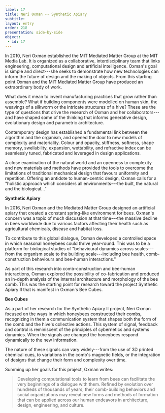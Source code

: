 ```yaml
---
label: 17
title: Neri Oxman -- Synthetic Apiary
subtitle:
layout: entry
order: 218
presentation: side-by-side
object:
 - id: 17 
---
```


In 2010, Neri Oxman established the MIT Mediated Matter Group at the MIT Media Lab. It is organized as a collaborative, interdisciplinary team that links engineering, computational design and artificial intelligence. Oxman's goal is simple and direct---she seeks to demonstrate how new technologies can inform the future of design and the making of objects. From this starting point Oxman and the MIT Mediated Matter Group have produced an extraordinary body of work.

What does it mean to invent manufacturing practices that grow rather than assemble? What if building components were modelled on human skin, the weavings of a silkworm or the intricate structures of a hive? These are the type of questions that drive the research of Oxman and her collaborators---and have shaped some of the thinking that informs generative design, evolutionary design and parametric architecture.

Contemporary design has established a fundamental link between the algorithm and the organism, and opened the door to new models of complexity and materiality. Colour and opacity, stiffness, softness, shape memory, swellability, expansion, wettability, and refractive index can be seamlessly tuned, fabricated and leveraged in design applications.

A close examination of the natural world and an openness to complexity and new materials and methods have provided the tools to overcome the limitations of traditional mechanical design that favours uniformity and repetition. Offering an antidote to human-centric design, Oxman calls for a "holistic approach which considers all environments---the built, the natural and the biological..."

**Synthetic Apiary**

In 2016, Neri Oxman and the Mediated Matter Group designed an artificial apiary that created a constant spring-like environment for bees. Oxman's concern was a topic of much discussion at that time---the massive decline in bees worldwide due to various factors affecting their health such as agricultural chemicals, disease and habitat loss.

To contribute to this global dialogue, Oxman developed a controlled space in which seasonal honeybees could thrive year-round. This was to be a platform for biological studies of "behavioural dynamics across scales---from the organism scale to the building scale---including bee health, comb-construction behaviours and bee-human interactions."

As part of this research into comb-construction and bee-human interactions, Oxman explored the possibility of co-fabrication and produced an in-depth analysis of the internal architecture and morphology of the bee comb. This was the starting point for research toward the project Synthetic Apiary II that is manifest in Oxman's Bee Cubes.

**Bee Cubes**

As a part of her research for the Synthetic Apiary II project, Neri Oxman focused on the ways in which honeybees constructed their combs, recognizing in them a communication system that shapes both the form of the comb and the hive's collective actions. This system of signal, feedback and control is reminiscent of the principles of cybernetics and systems dynamics. When the signals are changed the honeybees respond dynamically to the new information.

The nature of these signals can vary widely---from the use of 3D printed chemical cues, to variations in the comb's magnetic fields, or the integration of designs that change their form and complexity over time.

Summing up her goals for this project, Oxman writes:

> Developing computational tools to learn from bees can facilitate the very beginnings of a dialogue with them. Refined by evolution over hundreds of thousands of years, their comb-building behaviors and social organizations may reveal new forms and methods of formation that can be applied across our human endeavors in architecture, design, engineering, and culture.
